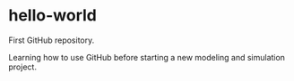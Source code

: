 # hello-world
First GitHub repository.

Learning how to use GitHub before starting a new modeling and simulation project.

